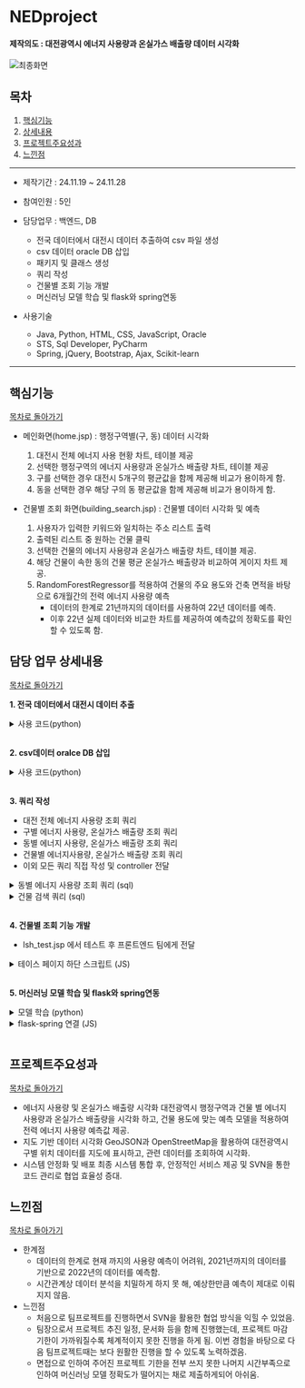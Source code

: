 <h1> NEDproject </h1> 
<h4> 제작의도 : 대전광역시 에너지 사용량과 온실가스 배출량 데이터 시각화 </h4>

![최종화면](https://github.com/user-attachments/assets/5f8d0bbb-f3db-4a09-b199-b7e53a06d26b)


## 목차
1. [핵심기능](#핵심기능)
2. [상세내용](#담당_업무_상세내용)
3. [프로젝트주요성과](#프로젝트주요성과)
4. [느낀점](#느낀점)
<hr>

- 제작기간 : 24.11.19 ~ 24.11.28
  
- 참여인원 : 5인

- 담당업무 : 백엔드, DB
    - 전국 데이터에서 대전시 데이터 추출하여 csv 파일 생성
    - csv 데이터 oracle DB 삽입
    - 패키지 및 클래스 생성
    - 쿼리 작성
    - 건물별 조회 기능 개발
    - 머신러닝 모델 학습 및 flask와 spring연동
  
- 사용기술
  - Java, Python, HTML, CSS, JavaScript, Oracle
  - STS, Sql Developer, PyCharm
  - Spring, jQuery, Bootstrap, Ajax, Scikit-learn
<hr>

## 핵심기능
[목차로 돌아가기](#목차)

- 메인화면(home.jsp) : 행정구역별(구, 동) 데이터 시각화
    1. 대전시 전체 에너지 사용 현황 차트, 테이블 제공
    2. 선택한 행정구역의 에너지 사용량과 온실가스 배출량 차트, 테이블 제공
    3. 구를 선택한 경우 대전시 5개구의 평균값을 함께 제공해 비교가 용이하게 함.
    4. 동을 선택한 경우 해당 구의 동 평균값을 함께 제공해 비교가 용이하게 함.

- 건물별 조회 화면(building_search.jsp) : 건물별 데이터 시각화 및 예측
    1. 사용자가 입력한 키워드와 일치하는 주소 리스트 출력
    2. 출력된 리스트 중 원하는 건물 클릭
    3. 선택한 건물의 에너지 사용량과 온실가스 배출량 차트, 테이블 제공.
    4. 해당 건물이 속한 동의 건물 평균 온실가스 배출량과 비교하여 게이지 차트 제공.
    5. RandomForestRegressor를 적용하여 건물의 주요 용도와 건축 면적을 바탕으로
6개월간의 전력 에너지 사용량 예측
        - 데이터의 한계로 21년까지의 데이터를 사용하여 22년 데이터를 예측.
        - 이후 22년 실제 데이터와 비교한 차트를 제공하여 예측값의 정확도를 확인할 수 있도록 함. 


## 담당 업무 상세내용
[목차로 돌아가기](#목차)

**1. 전국 데이터에서 대전시 데이터 추출**
<details>
    <summary>사용 코드(python)</summary>

        import pandas as pd

        # 파일 경로와 필요한 컬럼
        file_path = '건물에너지DB_좌표매칭_최종(15-18).csv'
        columns_to_read = ['LOTNO_ADDR', 'ROAD_NM_ADDR', 'SGNG_CD', 'STDG_CD', 'LOTNO_MNO', 'LOTNO_SNO', 'GPS_LOT', 'GPS_LAT', 'STNDD_YR', 'USE_MM', 'ELRW_USQNT', 'CTY_GAS_USQNT', 'SUM_NRG_USQNT', 'ELRW_TOE_USQNT', 'CTY_GAS_TOE_USQNT', 'SUM_NRG_TOE_USQNT', 'ELRW_GRGS_DSAMT', 'CTY_GAS_GRGS_DSAMT', 'SUM_GRGS_DSAMT']

        # CSV 파일 읽기 및 필요한 열 선택
        data = pd.read_csv(file_path, usecols=columns_to_read)


        # 30230 : 대덕구
        # 30110 : 동구
        # 30170 : 서구
        # 30200 : 유성구
        # 30140 : 중구

        # 포함하고자 하는 문자열 리스트 생성
        dj_list = ['30230', '30110', '30170', '30200', '30140']

        # 데이터프레임 생성
        df = pd.DataFrame(data)

        # join함수를 이용하여 이어주고 contains 함수에 넣기
        test = '|'.join(dj_list)

        # '대전광역시'가 포함된 데이터 필터링
        filtered_data = data[data['SGNG_CD'].astype(str).str.contains(test, na=False)]

        # 데이터 개수 확인
        row_count = len(filtered_data)
        # 대전 전체 데이터 갯수 : 1,199,696 개,  개로 출력된 코드 개수와 비교 필요
        # 추출된 데이터 개수(19-22): 1,305,175개
        # 추출된 데이터 개수(15-18): 1,710,373개
        print(f"추출된 데이터 개수: {row_count}개")


        # 결과를 새로운 CSV 파일로 저장
        filtered_data.to_csv('건물에너지DB_좌표매칭_최종(15-18)(대전).csv', index=False, encoding='utf-8-sig')


</details>
<br>

**2. csv데이터 oralce DB 삽입**
<details>
    <summary>사용 코드(python)</summary>

        import cx_Oracle
        import pandas as pd

        # Oracle DB 연결 설정
        oracle_connection = cx_Oracle.connect(
            user=[# Oracle 사용자 이름],         # Oracle 사용자 이름
            password=[# 비밀번호],     # 비밀번호
            dsn=[# Oracle DSN 정보]  # Oracle DSN 정보
        )

        # 커서 생성
        cursor = oracle_connection.cursor()

        # cursor.execute(create_table_query)

        # CSV 파일 경로 및 데이터 로드
        file_path = '건물에너지DB_좌표매칭_최종(15-18)(대전).csv'
        data = pd.read_csv(file_path, header=None, encoding='utf-8', dtype=str, low_memory=False)

        # 컬럼 이름 수동 할당
        data.columns = [
            'LOTNO_ADDR', 'ROAD_NM_ADDR', 'SGNG_CD', 'STDG_CD', 'LOTNO_MNO', 'LOTNO_SNO',
            'GPS_LOT', 'GPS_LAT', 'STNDD_YR', 'USE_MM', 'ELRW_USQNT', 'CTY_GAS_USQNT',
            'SUM_NRG_USQNT', 'ELRW_TOE_USQNT', 'CTY_GAS_TOE_USQNT', 'SUM_NRG_TOE_USQNT',
            'ELRW_GRGS_DSAMT', 'CTY_GAS_GRGS_DSAMT', 'SUM_GRGS_DSAMT'
        ]

        # 모든 데이터를 문자열로 변환 및 NaN 값 처리
        data = data.fillna('').astype(str)

        # 테이블에 삽입할 SQL 쿼리
        insert_query = """
            INSERT INTO DAEJEON_ENERGY (
                
                LOTNO_ADDR, ROAD_NM_ADDR, SGNG_CD, STDG_CD, LOTNO_MNO, LOTNO_SNO,
                GPS_LOT, GPS_LAT, STNDD_YR, USE_MM, ELRW_USQNT, CTY_GAS_USQNT,
                SUM_NRG_USQNT, ELRW_TOE_USQNT, CTY_GAS_TOE_USQNT, SUM_NRG_TOE_USQNT,
                ELRW_GRGS_DSAMT, CTY_GAS_GRGS_DSAMT, SUM_GRGS_DSAMT, PK_CD
            ) VALUES (
                :1, :2, :3, :4, :5, :6, :7, :8, :9, :10, :11, :12, :13, :14, :15, :16, :17, :18, :19, :20
            )
        """

        idx = 0
        # 데이터프레임 데이터를 테이블에 삽입
        try:
            for index, row in data.iterrows():
                idx += 1
                try:
                    cursor.execute(insert_query, (
                        row['LOTNO_ADDR'],
                        row['ROAD_NM_ADDR'],
                        row['SGNG_CD'],
                        row['STDG_CD'],
                        row['LOTNO_MNO'],
                        row['LOTNO_SNO'],
                        row['GPS_LOT'],
                        row['GPS_LAT'],
                        row['STNDD_YR'],
                        row['USE_MM'],
                        row['ELRW_USQNT'],
                        row['CTY_GAS_USQNT'],
                        row['SUM_NRG_USQNT'],
                        row['ELRW_TOE_USQNT'],
                        row['CTY_GAS_TOE_USQNT'],
                        row['SUM_NRG_TOE_USQNT'],
                        row['ELRW_GRGS_DSAMT'],
                        row['CTY_GAS_GRGS_DSAMT'],
                        row['SUM_GRGS_DSAMT'], idx
                    ))
                except Exception as row_error:
                    print(f"오류 발생 (행 {index}): {row_error}")
                    print(f"문제 데이터: {row.to_dict()}")
            # 커밋
            oracle_connection.commit()
            print(f"{len(data)}개의 행이 성공적으로 삽입되었습니다.")
        except Exception as e:
            print(f"오류 발생: {e}")
            oracle_connection.rollback()
        finally:
            # 커서 및 연결 종료
            cursor.close()
            oracle_connection.close()


</details>
<br>

**3. 쿼리 작성**
- 대전 전체 에너지 사용량 조회 쿼리
- 구별 에너지 사용량, 온실가스 배출량 조회 쿼리
- 동별 에너지 사용량, 온실가스 배출량 조회 쿼리
- 건물별 에너지사용량, 온실가스 배출량 조회 쿼리
- 이외 모든 쿼리 직접 작성 및 controller 전달
<details>
    <summary>동별 에너지 사용량 조회 쿼리 (sql)</summary>

    	<select id="getDongUsqnt" parameterType="DashBoardVO" resultType="AvgDataVO">
        
            SELECT 
                bb.STNDD_YR,
                bb.USE_MM,
                bb.SGNG_CD,
                bb.STDG_CD,
                ELRW_USQNT_avg,
                ELRW_USQNT,
                CTY_GAS_USQNT_avg,
                CTY_GAS_USQNT,
                SUM_NRG_USQNT_avg,
                SUM_NRG_USQNT
            FROM (
                    SELECT
                            STNDD_YR,
                            USE_MM,
                            SGNG_CD,
                            CEIL(AVG(ELRW_USQNT)/1000) as ELRW_USQNT_avg,  
                            CEIL(AVG(CTY_GAS_USQNT)/1000) as CTY_GAS_USQNT_avg,
                            CEIL(AVG(SUM_NRG_USQNT)/1000) as SUM_NRG_USQNT_avg 
                        FROM(
                                SELECT 
                                    STNDD_YR,
                                    USE_MM,
                                    a.SGNG_CD,
                                    a.STDG_CD,
                                    ROUND(SUM(ELRW_USQNT)) as ELRW_USQNT,  
                                    ROUND(SUM(CTY_GAS_USQNT)) as CTY_GAS_USQNT,
                                    ROUND(SUM(SUM_NRG_USQNT)) as SUM_NRG_USQNT 
                                FROM daejeon_energy1 a
                                WHERE STNDD_YR = #{stnddYr}
                                AND a.SGNG_CD = #{sgngCd}
                                GROUP BY STNDD_YR, USE_MM, a.SGNG_CD, a.STDG_CD
                                ORDER BY STNDD_YR, TO_NUMBER(USE_MM), SGNG_CD
                                )
                        GROUP BY STNDD_YR, USE_MM, SGNG_CD
                        ORDER BY STNDD_YR, TO_NUMBER(USE_MM)
                    ) aa, (
                        SELECT 
                            STNDD_YR,
                            USE_MM,
                            a.SGNG_CD,
                            STDG_CD,
                            CEIL(SUM(ELRW_USQNT)/1000) as ELRW_USQNT,  
                            CEIL(SUM(CTY_GAS_USQNT)/1000) as CTY_GAS_USQNT,
                            CEIL(SUM(SUM_NRG_USQNT)/1000) as SUM_NRG_USQNT 
                        FROM daejeon_energy1 a
                        WHERE STNDD_YR = #{stnddYr}
                        AND a.SGNG_CD = #{sgngCd}
                        AND a.STDG_CD = #{stdgCd}
                        GROUP BY STNDD_YR, USE_MM, a.SGNG_CD, STDG_CD
                        ORDER BY STNDD_YR, TO_NUMBER(USE_MM), SGNG_CD
                    ) bb
            WHERE aa.USE_MM = bb.USE_MM
        
        </select>

</details>

<details>
    <summary>건물 검색 쿼리 (sql)</summary>

        <select id="getAddtList" parameterType="string" resultType="addrDataVO">

            SELECT distinct a.LOTNO_ADDR, a.ROAD_NM_ADDR, a.sgng_cd, a.stdg_cd
            FROM daejeon_energy1 a, building_usage1 b
            WHERE ((a.ROAD_NM_ADDR LIKE '%'||#{userAddr}||'%'
            OR a.LOTNO_ADDR LIKE '%'||#{userAddr}||'%'))
            AND a.lotno_addr = b.lotno_addr
            AND b.BLDG_ARCH_AREA > 0
            AND a.ROAD_NM_ADDR != '0'
        
        </select>

</details>
<br>

**4. 건물별 조회 기능 개발**
- lsh_test.jsp 에서 테스트 후 프론트엔드 팀에게 전달
<details>
    <summary>테이스 페이지 하단 스크립트 (JS)</summary>

        <script>
            $(document).ready(function() {
                $("#userAddr").on('keydown', function(event) {
                    if (event.key === 'Enter') {
                        var addrList = [];
                        
                        const userAddr = $('#userAddr').val(); 
                        
                        $.ajax({
                            type: 'POST', // 요청 방식
                            url: '/addrSearch', // 요청을 보낼 URL
                            data: { userAddr: userAddr }, // 전송할 데이터 (key-value)
                            success: function (res) {
                                console.log("응답");
                                console.log('Response:', res); // 응답 데이터 콘솔에 출력
                                
                                let str = "";
                                
                            
                                res.forEach(function(item) {
                                    
                                    str += "<tr>";
                                    str += "<td>"+ item.lotnoAddr +"</td>";
                                    str += "<td>"+ item.roadNmAddr +"</td>";
                                    str += "</tr>";
                                    
                                });
                                
                                
                                $("#addrList").html(str);
                                
                                $("#addrList tr").click(function(){ 	

                                    var str = ""
                                    var tdArr = new Array();	// 배열 선언
                                    
                                    // 현재 클릭된 Row(<tr>)
                                    var tr = $(this);
                                    var td = tr.children();
                                    
                
                                    // 반복문을 이용해서 배열에 값을 담아 사용할 수 도 있다.
                                    td.each(function(i){
                                        tdArr.push(td.eq(i).text());
                                    });
                                    
                                    
                                    // td.eq(index)를 통해 값을 가져올 수도 있다.
                                    var lotnoAddr = td.eq(0).text();
                                    var roadNmAddr = td.eq(1).text();
                                    var sgngCd = td.eq(2).text();
                                    var stdgCd = td.eq(3).text();
                                    
                                    str += "<span style='font-size: 20px; color: #3D3D3D;'>"+ lotnoAddr +"</span>";
                                    str += "<span>"+ roadNmAddr +"</span>";
                                    
                                    
                                    $("#addrDetail").html(str);
                                    
                                    var year = $('#selectYr').val();
                                    getAddrDetail(year, lotnoAddr);
                                    
                                    $("#getDataBtn").on("click", function(event){
                                        var year = $('#selectYr').val();
                                        getAddrDetail(year, lotnoAddr);
                                    });
                                });

                            },
                            error: function (error) {
                                console.error('Error:', error); // 오류 콘솔에 출력
                            }
                        });
                    }
                });
            });
            // 1~ 6월간의 데이터 그룹막대차트그릴 데이터 가져오기
            function fetchMLRealData(year, addr) {
                $.ajax({
                    type: 'POST',
                    url: '/getMLRealData',
                    data: {
                        year: year, // 연도 파라미터
                        addr: addr // 주소 파라미터
                    },
                    success: function (addrList) {
                        
                        groupedBarChart(addrList);
                        var code = addrList[0]['mjrPrpsCd'];
                        getMLdata(code, addrList); // code : 예측데이터/ addrList : 실제데이터
                        
                        
                    },
                    error: function (error) {
                        console.error('데이터 가져오기 오류:', error);
                    }
                });
            }
            
            // 머신러닝 데이터
            function getMLdata(code, addrList){
                $.ajax({
                    type: 'GET', // 요청 방식
                    url: ' http://192.168.0.58:5500/predict', // 요청을 보낼 URL
                    data: { code: code,  year:2022, month:1}, // 전송할 데이터 (key-value)
                    success: function (res) {
                        console.log("응답");
                        console.log('Response:', res); // 응답 데이터 콘솔에 출력
            
                        predGroupedBarChart(res, addrList);
                    },
                    error: function (error) {
                        console.error('Error:', error); // 오류 콘솔에 출력
                    }
                });
                
            }
            
            function getAddrDetail(year, addr){
                
                $.ajax({
                    type: 'POST', // 요청 방식
                    url: '/getAddrDetail', // 요청을 보낼 URL
                    data: { year: year,  addr:addr}, // 전송할 데이터 (key-value)
                    success: function (res) {
                        console.log("응답");
                        console.log('Response:', res); // 응답 데이터 콘솔에 출력
                        // 총 합 계산
                        var sumGrgsDsamt = 0;
                        var sumGrgsDsamtAvg = 0;
                        for (var i = 0; i < res.length; i++) {
                            sumGrgsDsamt += res[i].sumGrgsDsamt ? res[i].sumGrgsDsamt : 0;
                            sumGrgsDsamtAvg += res[i].sumGrgsDsamtAvg ? res[i].sumGrgsDsamtAvg : 0;
                        }
                        sumGrgsDsamtAvg = sumGrgsDsamtAvg / res.length;
                        
                        if ($("#selectData").val()== "Usqnt"){
                            
                            let str = "";
                            
                            res.forEach(function(item) {
                                
                                str += "<tr>";
                                str += "<td style='text-align: center;'>"+ item.useMm +"</td>";
                                str += "<td style='text-align: right;'>"+ item.elrwUsqnt.toString().replace(/\B(?=(\d{3})+(?!\d))/g, ","); +"</td>";
                                str += "<td style='text-align: right;'>"+ item.ctyGasUsqnt.toString().replace(/\B(?=(\d{3})+(?!\d))/g, ","); +"</td>";
                                str += "<td style='text-align: right;'>"+ item.sumNrgUsqnt.toString().replace(/\B(?=(\d{3})+(?!\d))/g, ","); +"</td>";
                                str += "</tr>";
                                
                            });
                            
                            $("#pickData").html(str);
                            
                        } else {
                            
                            let str = "";
                            
                            res.forEach(function(item) {
                                
                                str += "<tr>";
                                str += "<td style='text-align: center;'>"+ item.useMm +"</td>";
                                str += "<td style='text-align: right;'>"+ item.elrwGrgsDsamt.toString().replace(/\B(?=(\d{3})+(?!\d))/g, ","); +"</td>";
                                str += "<td style='text-align: right;'>"+ item.ctyGasGrgsDsamt.toString().replace(/\B(?=(\d{3})+(?!\d))/g, ","); +"</td>";
                                str += "<td style='text-align: right;'>"+ item.sumGrgsDsamt.toString().replace(/\B(?=(\d{3})+(?!\d))/g, ","); +"</td>";
                                str += "</tr>";
                                
                            });
                            
                            $("#pickData").html(str);
                            
                        }
                        
                        
                        // 왼쪽 차트 생성
                        initBuildingChart(res);
                        //오른쪽 게이지차트
                        initGaugeChart(sumGrgsDsamt, sumGrgsDsamtAvg);
                        // 밑에 그룹 막대 그래프 출력 예시
                        fetchMLRealData(year,addr);

                    },
                    error: function (error) {
                        console.error('Error:', error); // 오류 콘솔에 출력
                    }
                });
            }
        </script>

</details>
<br>

**5. 머신러닝 모델 학습 및 flask와 spring연동**
<details>
    <summary>모델 학습 (python)</summary>

        # 필요한 라이브러리 불러오기
        import cx_Oracle
        import pandas as pd
        import numpy as np
        import os
        from sklearn.preprocessing import LabelEncoder, MinMaxScaler
        from sklearn.ensemble import RandomForestRegressor
        from sklearn.model_selection import train_test_split
        from sklearn.metrics import mean_squared_error, mean_absolute_error, r2_score
        import joblib

        # Oracle 데이터베이스 연결
        conn = cx_Oracle.connect("team1", "team1", "192.168.0.42:1521/xe")

        # SQL 쿼리
        query = """
        SELECT mjr_prps_cd,  -- 주요용도코드  
            BLDG_ARCH_AREA, -- 건물건축면적
            STNDD_YR,    -- 기준년도 
            USE_MM,      -- 사용월
            ROUND(AVG(ELRW_USQNT)) as ELRW_USQNT   -- 전력 에너지 사용량
        FROM ML_DATA
        WHERE STNDD_YR BETWEEN 2015 AND 2021
        GROUP BY mjr_prps_cd, STNDD_YR, USE_MM, BLDG_ARCH_AREA
        ORDER BY mjr_prps_cd, STNDD_YR, TO_NUMBER(USE_MM)
        """

        # 데이터 가져오기
        df = pd.read_sql(query, conn)

        # 연결 종료
        conn.close()

        # 모델 저장 디렉토리 생성
        model_dir = "saved_models_with_area"
        os.makedirs(model_dir, exist_ok=True)

        # 주요 용도 코드 라벨링
        label_encoder = LabelEncoder()
        df['MJR_PRPS_CD_LABEL'] = label_encoder.fit_transform(df['MJR_PRPS_CD'])
        label_mapping = dict(zip(label_encoder.classes_, label_encoder.transform(label_encoder.classes_)))

        # 라벨 매핑 저장
        label_mapping_path = os.path.join(model_dir, "label_mapping.joblib")
        joblib.dump(label_mapping, label_mapping_path)
        print(f"라벨 매핑 저장 완료: {label_mapping_path}")

        # 용도별 면적 그룹 나누기
        bins_by_usage = {}  # 용도별 그룹 경계값 저장

        for usage in df['MJR_PRPS_CD_LABEL'].unique():
            usage_data = df[df['MJR_PRPS_CD_LABEL'] == usage]  # 특정 용도 데이터만 필터링

            # 값이 중복되어 qcut 실행이 불가능한 경우 처리
            if len(usage_data['BLDG_ARCH_AREA'].unique()) < 10:
                print(f"용도 {usage}의 BLDG_ARCH_AREA 값이 중복되어 그룹화를 생략합니다.")
                continue

            # qcut으로 그룹화, duplicates='drop'을 설정하여 중복 경계값 제거
            df.loc[df['MJR_PRPS_CD_LABEL'] == usage, 'AREA_GROUP'], bins = pd.qcut(
                usage_data['BLDG_ARCH_AREA'], q=10, labels=False, retbins=True, duplicates='drop'
            )
            bins_by_usage[usage] = bins  # 용도별 그룹 경계값 저장

        # 그룹 번호를 1부터 시작하도록 조정
        df['AREA_GROUP'] = df['AREA_GROUP'] + 1

        # 용도별 그룹 경계값 저장
        bins_path = os.path.join(model_dir, "area_bins_by_usage.joblib")
        joblib.dump(bins_by_usage, bins_path)
        print(f"용도별 면적 그룹 경계값 저장 완료: {bins_path}")

        # 전력 사용량 및 건축면적 정규화
        scaler = MinMaxScaler()
        df[['ELRW_USQNT', 'BLDG_ARCH_AREA']] = scaler.fit_transform(df[['ELRW_USQNT', 'BLDG_ARCH_AREA']])

        # 스케일러 저장
        scaler_path = os.path.join(model_dir, "scaler.joblib")
        joblib.dump(scaler, scaler_path)
        print(f"스케일러 저장 완료: {scaler_path}")

        # 데이터 축소: 동일한 용도, 그룹, 연도, 월 기준으로 평균 사용량 계산
        df = df.groupby(['MJR_PRPS_CD_LABEL', 'AREA_GROUP', 'STNDD_YR', 'USE_MM']).agg({
            'ELRW_USQNT': 'mean',  # 사용량 평균
            'BLDG_ARCH_AREA': 'mean'  # 면적 평균
        }).reset_index()

        # 데이터 검증
        print(f"축소된 데이터 크기: {df.shape}")
        print(df.head())

        # AREA_GROUP별 모델 학습
        models = {}
        area_groups = df['AREA_GROUP'].unique()

        for group in area_groups:
            group_data = df[df['AREA_GROUP'] == group].reset_index(drop=True)
            unique_codes = group_data['MJR_PRPS_CD_LABEL'].unique()

            for code in unique_codes:
                code_data = group_data[group_data['MJR_PRPS_CD_LABEL'] == code].reset_index(drop=True)

                # 12개월 데이터를 입력으로 변환
                sequence_length = 12
                features = []
                targets = []

                if len(code_data) <= sequence_length:
                    print(f"AREA_GROUP {group}, CODE {code} 데이터 부족. (데이터 수: {len(code_data)})")
                    continue

                for i in range(len(code_data) - sequence_length):
                    sequence = code_data.iloc[i:i + sequence_length][['ELRW_USQNT', 'BLDG_ARCH_AREA', 'STNDD_YR', 'USE_MM']].values.flatten()
                    target = code_data['ELRW_USQNT'].iloc[i + sequence_length]
                    features.append(sequence)
                    targets.append(target)

                X = np.array(features)
                y = np.array(targets)

                if len(X) == 0 or len(y) == 0:
                    print(f"AREA_GROUP {group}, CODE {code} 데이터가 부족합니다.")
                    continue

                X_train, X_test, y_train, y_test = train_test_split(X, y, test_size=0.2, random_state=42)

                # RandomForestRegressor 학습
                model = RandomForestRegressor(
                    random_state=42,
                    n_estimators=200,
                    max_depth=None,
                    min_samples_leaf=4,
                    min_samples_split=2,
                    bootstrap=True
                )
                print(f"AREA_GROUP {group}, CODE {code} 모델 학습 중...")
                model.fit(X_train, y_train)

                # 모델 저장
                model_path = os.path.join(model_dir, f"model_area_{int(group)}_code_{code}.joblib")
                joblib.dump(model, model_path)

                # 테스트 데이터 예측
                y_pred = model.predict(X_test)
                rmse = np.sqrt(mean_squared_error(y_test, y_pred))
                mae = mean_absolute_error(y_test, y_pred)
                r2 = r2_score(y_test, y_pred)

                print(f"AREA_GROUP {group}, CODE {code} 평가")
                print(f"RMSE: {rmse}, MAE: {mae}, R2: {r2}")

        print("모델 학습 및 저장 완료.")

</details>

<details>
    <summary>flask-spring 연결 (JS)</summary>

        // 머신러닝 데이터
        function getMLdata(code, bldg_arch_area, addrList){
            $.ajax({
                type: 'GET', // 요청 방식
                url: ' http://192.168.0.42:5500/predict', // 요청을 보낼 URL
                data: { code: code,  bldg_arch_area:bldg_arch_area, year:2022, month:1}, // 전송할 데이터 (key-value)
                success: function (res) {
                    console.log("응답");
                    console.log('Response:', res); // 응답 데이터 콘솔에 출력
                    
                    predGroupedBarChart(res, addrList);
                },
                error: function (error) {
                    console.error('Error:', error); // 오류 콘솔에 출력
                }
            });
            
        }

</details>
<br>

## 프로젝트주요성과
[목차로 돌아가기](#목차)
- 에너지 사용량 및 온실가스 배출량 시각화
    대전광역시 행정구역과 건물 별 에너지 사용량과 온실가스 배출량을 시각화 하고, 건물 용도에 맞는 예측 모델을 적용하여 전력 에너지 사용량 예측값 제공.
- 지도 기반 데이터 시각화 
    GeoJSON과 OpenStreetMap을 활용하여 대전광역시 구별 위치 데이터를 지도에 표시하고, 관련 데이터를 조회하여 시각화.
- 시스템 안정화 및 배포
    최종 시스템 통합 후, 안정적인 서비스 제공 및 SVN을 통한 코드 관리로 협업 효율성 증대.

## 느낀점
[목차로 돌아가기](#목차)
- 한계점
    - 데이터의 한계로 현재 까지의 사용량 예측이 어려워, 2021년까지의 데이터를 기반으로 2022년의 데이터를 예측함.
    - 시간관계상 데이터 분석을 치밀하게 하지 못 해, 예상한만큼 예측이 제대로 이뤄지지 않음.
- 느낀점
    - 처음으로 팀프로젝트를 진행하면서 SVN을 활용한 협업 방식을 익힐 수 있었음.
    - 팀장으로서 프로젝트 추진 일정, 문서화 등을 함께 진행했는데, 프로젝트 마감 기한이 가까워질수록 체계적이지 못한 진행을 하게 됨. 이번 경험을 바탕으로 다음 팀프로젝트때는 보다 원활한 진행을 할 수 있도록 노력하겠음.
    - 면접으로 인하여 주어진 프로젝트 기한을 전부 쓰지 못한 나머지 시간부족으로 인하여 머신러닝 모델 정확도가 떨어지는 채로 제출하게되어 아쉬움.

